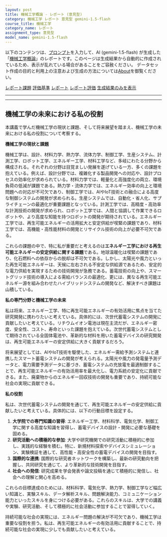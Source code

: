 ```yaml
---
layout: post
title: 機械工学概論 - レポート (意見型)
category: 機械工学 レポート 意見型 gemini-1.5-flash
course_title: 機械工学
category_name: レポート
assignment_type: 意見型
model_name: gemini-1.5-flash
---
```


以下のコンテンツは、[プロンプト](https://github.com/takedatoshiyuki/synthetic_assignments/tree/main/generated/機械工学/gemini-1.5-flash/prompt_レポート-意見型.md)を入力して、AI (gemini-1.5-flash) が生成した「[機械工学概論](/contents/機械工学/)」のレポートです。このページは生成結果から自動的に作成されているため、表示が乱れている場合があることをご容赦ください。
データセット作成の目的と利用上の注意および生成の方法については[About](/About)を御覧ください。

[レポート課題](../レポート課題-意見型)
[評価基準](../評価基準-意見型)
[レポート](../レポート-意見型)
[レポート評価](../レポート評価-意見型)
[生成結果のみを表示](https://github.com/takedatoshiyuki/synthetic_assignments/tree/main/generated/機械工学/gemini-1.5-flash/レポート-意見型.md)
  

***
***
  
## 機械工学の未来における私の役割

本講義で学んだ機械工学の現状と課題、そして将来展望を踏まえ、機械工学の未来における私の役割について考察する。

**機械工学の現状と課題**

機械工学は、設計、材料力学、熱力学、流体力学、制御工学、生産システム、計測工学、ロボット工学、エネルギー工学、材料工学など、多岐にわたる分野から構成される。それぞれの分野は目覚ましい発展を遂げている一方、多くの課題を抱えている。例えば、設計分野では、複雑化する製品開発への対応や、設計プロセスの効率化が求められている。材料力学では、軽量化と高強度化の両立、環境負荷の低減が課題である。熱力学・流体力学では、エネルギー効率の向上と環境問題への対応が不可欠であり、制御工学では、AIやIoT技術との融合による高度な制御システムの開発が求められる。生産システムでは、自動化・省人化、サプライチェーンの最適化が重要課題となっている。計測工学では、高精度・高効率な計測技術の開発が求められ、ロボット工学では、人間と協調して作業できるロボットや、より高度な知能を持つロボットの開発が期待されている。エネルギー工学では、再生可能エネルギーの活用拡大と安定供給が喫緊の課題であり、材料工学では、高機能・高性能材料の開発とリサイクル技術の向上が必要不可欠である。

これらの課題の中で、特に私が重要だと考えるのは**エネルギー工学における再生可能エネルギーの安定供給に関する課題**である。地球温暖化は喫緊の課題であり、化石燃料への依存からの脱却は不可欠である。しかし、太陽光や風力といった再生可能エネルギーは、天候に左右される不安定な供給源であるため、安定的な電力供給を実現するための技術開発が急務である。蓄電技術の向上や、スマートグリッド技術の導入による需給バランスの最適化、更には、異なる再生可能エネルギー源を組み合わせたハイブリッドシステムの開発など、解決すべき課題は山積している。


**私の専門分野と機械工学の未来**

私は将来、エネルギー工学、特に再生可能エネルギーの有効活用に焦点を当てた研究開発に携わりたいと考えている。具体的には、次世代蓄電システムの開発に貢献したいと考えている。リチウムイオン電池は現在主流だが、エネルギー密度、安全性、コスト、寿命といった課題を抱えている。次世代蓄電システムとして期待されている全固体電池や、革新的な材料を用いた蓄電デバイスの研究開発は、再生可能エネルギーの安定供給に大きく貢献するだろう。

将来展望としては、AIやIoT技術を駆使した、エネルギー需給予測システムと連携したスマート蓄電システムの開発が考えられる。太陽光や風力の発電量予測データと、電力需要予測データに基づき、蓄電システムの充放電を最適制御することで、再生可能エネルギーの有効活用率を最大化し、電力系統の安定化に貢献できる。また、廃棄物からのエネルギー回収技術の開発も重要であり、持続可能な社会の実現に貢献できる。


**私の役割**

私は、次世代蓄電システムの開発を通じて、再生可能エネルギーの安定供給に貢献したいと考えている。具体的には、以下の行動目標を設定する。

1. **大学院での専門知識の習得**: エネルギー工学、材料科学、電気化学、制御工学に関する高度な知識を習得し、蓄電デバイスの設計・開発に必要な基礎を固める。
2. **研究活動への積極的な参加**:  大学や研究機関での研究活動に積極的に参加し、実践的な経験を積む。特に、新規材料探索やデバイスシミュレーション、実験検証を通して、高性能・高安全性の蓄電デバイスの開発を目指す。
3. **国際的な連携**: 国際的な研究者ネットワークを構築し、最新の研究動向を把握し、共同研究を通じて、より革新的な技術開発を目指す。
4. **社会への発信**: 研究成果を学会発表や論文投稿を通じて積極的に発信し、社会への理解と関心を高める。


これらの目標達成のためには、材料科学、電気化学、熱力学、制御工学など幅広い知識と、実験スキル、データ解析スキル、問題解決能力、コミュニケーション能力といったスキルを身につける必要がある。これらのスキルは、大学での講義や実験、研究活動、そして積極的に社会活動に参加することで習得していく。

持続可能な社会の実現には、エネルギー問題の解決が不可欠であり、機械工学は重要な役割を担う。私は、再生可能エネルギーの有効活用に貢献することで、持続可能な社会の実現に少しでも貢献したいと考えている。
